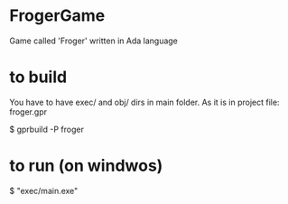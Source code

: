 # FrogerGame
Game called 'Froger' written in Ada language

# to build
You have to have exec/ and obj/ dirs in main folder.
As it is in project file: froger.gpr

$ gprbuild -P froger

# to run (on windwos) 
$ "exec/main.exe"
